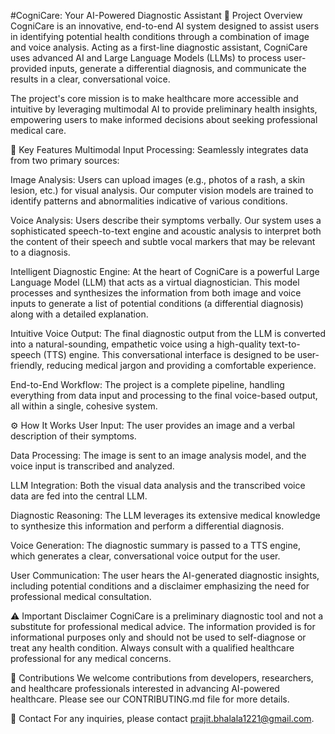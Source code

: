 #CogniCare: Your AI-Powered Diagnostic Assistant
📝 Project Overview
CogniCare is an innovative, end-to-end AI system designed to assist users in identifying potential health conditions through a combination of image and voice analysis. Acting as a first-line diagnostic assistant, CogniCare uses advanced AI and Large Language Models (LLMs) to process user-provided inputs, generate a differential diagnosis, and communicate the results in a clear, conversational voice.

The project's core mission is to make healthcare more accessible and intuitive by leveraging multimodal AI to provide preliminary health insights, empowering users to make informed decisions about seeking professional medical care.

🚀 Key Features
Multimodal Input Processing: Seamlessly integrates data from two primary sources:

Image Analysis: Users can upload images (e.g., photos of a rash, a skin lesion, etc.) for visual analysis. Our computer vision models are trained to identify patterns and abnormalities indicative of various conditions.

Voice Analysis: Users describe their symptoms verbally. Our system uses a sophisticated speech-to-text engine and acoustic analysis to interpret both the content of their speech and subtle vocal markers that may be relevant to a diagnosis.

Intelligent Diagnostic Engine: At the heart of CogniCare is a powerful Large Language Model (LLM) that acts as a virtual diagnostician. This model processes and synthesizes the information from both image and voice inputs to generate a list of potential conditions (a differential diagnosis) along with a detailed explanation.

Intuitive Voice Output: The final diagnostic output from the LLM is converted into a natural-sounding, empathetic voice using a high-quality text-to-speech (TTS) engine. This conversational interface is designed to be user-friendly, reducing medical jargon and providing a comfortable experience.

End-to-End Workflow: The project is a complete pipeline, handling everything from data input and processing to the final voice-based output, all within a single, cohesive system.

⚙️ How It Works
User Input: The user provides an image and a verbal description of their symptoms.

Data Processing: The image is sent to an image analysis model, and the voice input is transcribed and analyzed.

LLM Integration: Both the visual data analysis and the transcribed voice data are fed into the central LLM.

Diagnostic Reasoning: The LLM leverages its extensive medical knowledge to synthesize this information and perform a differential diagnosis.

Voice Generation: The diagnostic summary is passed to a TTS engine, which generates a clear, conversational voice output for the user.

User Communication: The user hears the AI-generated diagnostic insights, including potential conditions and a disclaimer emphasizing the need for professional medical consultation.

⚠️ Important Disclaimer
CogniCare is a preliminary diagnostic tool and not a substitute for professional medical advice. The information provided is for informational purposes only and should not be used to self-diagnose or treat any health condition. Always consult with a qualified healthcare professional for any medical concerns.

🤝 Contributions
We welcome contributions from developers, researchers, and healthcare professionals interested in advancing AI-powered healthcare. Please see our CONTRIBUTING.md file for more details.

📧 Contact
For any inquiries, please contact prajit.bhalala1221@gmail.com.
